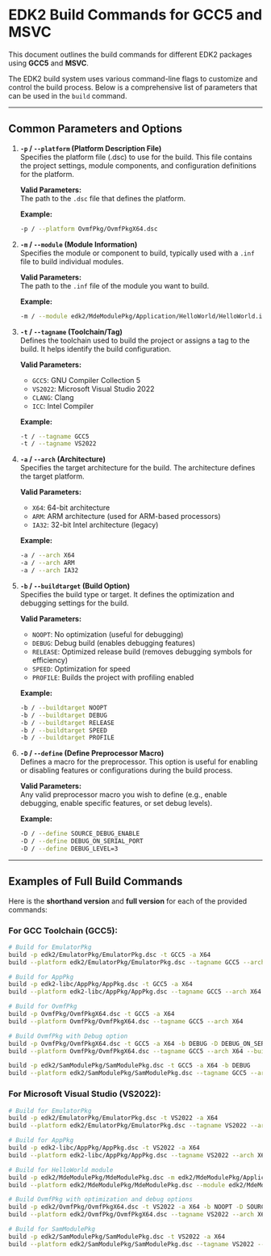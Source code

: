 # EDK2 Build Commands for GCC5 and MSVC

This document outlines the build commands for different EDK2 packages using **GCC5** and **MSVC**.

The EDK2 build system uses various command-line flags to customize and control the build process. Below is a comprehensive list of parameters that can be used in the `build` command.

---

## **Common Parameters and Options**  

1. **`-p` / `--platform` (Platform Description File)**  
   Specifies the platform file (.dsc) to use for the build. This file contains the project settings, module components, and configuration definitions for the platform.

   **Valid Parameters:**  
   The path to the `.dsc` file that defines the platform.

   **Example:**

   ```bash
   -p / --platform OvmfPkg/OvmfPkgX64.dsc
   ```

2. **`-m` / `--module` (Module Information)**  
   Specifies the module or component to build, typically used with a `.inf` file to build individual modules.

   **Valid Parameters:**  
   The path to the `.inf` file of the module you want to build.

   **Example:**

   ```bash
   -m / --module edk2/MdeModulePkg/Application/HelloWorld/HelloWorld.inf
   ```

3. **`-t` / `--tagname` (Toolchain/Tag)**  
   Defines the toolchain used to build the project or assigns a tag to the build. It helps identify the build configuration.

   **Valid Parameters:**  
   - `GCC5`: GNU Compiler Collection 5  
   - `VS2022`: Microsoft Visual Studio 2022  
   - `CLANG`: Clang  
   - `ICC`: Intel Compiler  

   **Example:**

   ```bash
   -t / --tagname GCC5
   -t / --tagname VS2022
   ```

4. **`-a` / `--arch` (Architecture)**  
   Specifies the target architecture for the build. The architecture defines the target platform.

   **Valid Parameters:**  
   - `X64`: 64-bit architecture  
   - `ARM`: ARM architecture (used for ARM-based processors)  
   - `IA32`: 32-bit Intel architecture (legacy)  

   **Example:**

   ```bash
   -a / --arch X64
   -a / --arch ARM
   -a / --arch IA32
   ```

5. **`-b` / `--buildtarget` (Build Option)**  
   Specifies the build type or target. It defines the optimization and debugging settings for the build.

   **Valid Parameters:**  
   - `NOOPT`: No optimization (useful for debugging)  
   - `DEBUG`: Debug build (enables debugging features)  
   - `RELEASE`: Optimized release build (removes debugging symbols for efficiency)  
   - `SPEED`: Optimization for speed  
   - `PROFILE`: Builds the project with profiling enabled

   **Example:**

   ```bash
   -b / --buildtarget NOOPT
   -b / --buildtarget DEBUG
   -b / --buildtarget RELEASE
   -b / --buildtarget SPEED
   -b / --buildtarget PROFILE
   ```

6. **`-D` / `--define` (Define Preprocessor Macro)**  
   Defines a macro for the preprocessor. This option is useful for enabling or disabling features or configurations during the build process.

   **Valid Parameters:**  
   Any valid preprocessor macro you wish to define (e.g., enable debugging, enable specific features, or set debug levels).

   **Example:**

   ```bash
   -D / --define SOURCE_DEBUG_ENABLE
   -D / --define DEBUG_ON_SERIAL_PORT
   -D / --define DEBUG_LEVEL=3
   ```

---

## **Examples of Full Build Commands**

Here is the **shorthand version** and **full version** for each of the provided commands:

### **For GCC Toolchain (GCC5):**

```bash
# Build for EmulatorPkg
build -p edk2/EmulatorPkg/EmulatorPkg.dsc -t GCC5 -a X64
build --platform edk2/EmulatorPkg/EmulatorPkg.dsc --tagname GCC5 --arch X64

# Build for AppPkg
build -p edk2-libc/AppPkg/AppPkg.dsc -t GCC5 -a X64
build --platform edk2-libc/AppPkg/AppPkg.dsc --tagname GCC5 --arch X64

# Build for OvmfPkg
build -p OvmfPkg/OvmfPkgX64.dsc -t GCC5 -a X64
build --platform OvmfPkg/OvmfPkgX64.dsc --tagname GCC5 --arch X64

# Build OvmfPkg with Debug option
build -p OvmfPkg/OvmfPkgX64.dsc -t GCC5 -a X64 -b DEBUG -D DEBUG_ON_SERIAL_PORT
build --platform OvmfPkg/OvmfPkgX64.dsc --tagname GCC5 --arch X64 --buildtarget DEBUG --define DEBUG_ON_SERIAL_PORT

build -p edk2/SamModulePkg/SamModulePkg.dsc -t GCC5 -a X64 -b DEBUG
build --platform edk2/SamModulePkg/SamModulePkg.dsc --tagname GCC5 --arch X64 --buildtarget DEBUG
```

### **For Microsoft Visual Studio (VS2022):**

```bash
# Build for EmulatorPkg
build -p edk2/EmulatorPkg/EmulatorPkg.dsc -t VS2022 -a X64
build --platform edk2/EmulatorPkg/EmulatorPkg.dsc --tagname VS2022 --arch X64

# Build for AppPkg
build -p edk2-libc/AppPkg/AppPkg.dsc -t VS2022 -a X64
build --platform edk2-libc/AppPkg/AppPkg.dsc --tagname VS2022 --arch X64

# Build for HelloWorld module
build -p edk2/MdeModulePkg/MdeModulePkg.dsc -m edk2/MdeModulePkg/Application/HelloWorld/HelloWorld.inf -t VS2022 -a X64
build --platform edk2/MdeModulePkg/MdeModulePkg.dsc --module edk2/MdeModulePkg/Application/HelloWorld/HelloWorld.inf --tagname VS2022 --arch X64

# Build OvmfPkg with optimization and debug options
build -p edk2/OvmfPkg/OvmfPkgX64.dsc -t VS2022 -a X64 -b NOOPT -D SOURCE_DEBUG_ENABLE
build --platform edk2/OvmfPkg/OvmfPkgX64.dsc --tagname VS2022 --arch X64 --buildtarget NOOPT --define SOURCE_DEBUG_ENABLE

# Build for SamModulePkg
build -p edk2/SamModulePkg/SamModulePkg.dsc -t VS2022 -a X64
build --platform edk2/SamModulePkg/SamModulePkg.dsc --tagname VS2022 --arch X64
```
